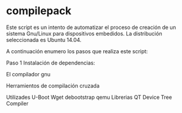 # compilepack

Este script es un intento de automatizar el proceso de creación de un sistema Gnu/Linux para dispositivos embedidos.
La distribución seleccionada es Ubuntu 14.04.

A continuación enumero los pasos que realiza este script:

Paso 1 Instalación de dependencias:

El compilador gnu

Herramientos de compilación cruzada

Utilizades U-Boot
Wget
debootstrap
qemu
Librerias QT
Device Tree Compiler 
